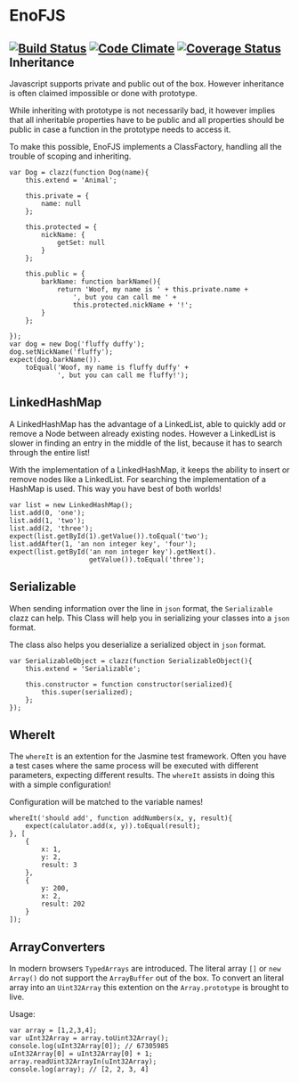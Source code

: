 EnoFJS
======
[![Build Status](https://drone.io/github.com/EnoF/EnoFJS/status.png)](https://drone.io/github.com/EnoF/EnoFJS/latest)
[![Code Climate](https://codeclimate.com/github/EnoF/EnoFJS.png)](https://codeclimate.com/github/EnoF/EnoFJS)
[![Coverage Status](https://coveralls.io/repos/EnoF/EnoFJS/badge.png?branch=master)](https://coveralls.io/r/EnoF/EnoFJS?branch=master)
Inheritance
-----------
Javascript supports private and public out of the box. However
inheritance is often claimed impossible or done with prototype.

While inheriting with prototype is not necessarily bad, it
however implies that all inheritable properties have to be public
and all properties should be public in case a function in the
prototype needs to access it.

To make this possible, EnoFJS implements a ClassFactory, handling
all the trouble of scoping and inheriting.

    var Dog = clazz(function Dog(name){
        this.extend = 'Animal';

        this.private = {
            name: null
        };

        this.protected = {
            nickName: {
                getSet: null
            }
        };

        this.public = {
            barkName: function barkName(){
                return 'Woof, my name is ' + this.private.name +
                    ', but you can call me ' +
                    this.protected.nickName + '!';
            }
        };

    });
    var dog = new Dog('fluffy duffy');
    dog.setNickName('fluffy');
    expect(dog.barkName()).
        toEqual('Woof, my name is fluffy duffy' +
                ', but you can call me fluffy!');

LinkedHashMap
-------------
A LinkedHashMap has the advantage of a LinkedList, able to quickly
add or remove a Node between already existing nodes. However a LinkedList is slower
in finding an entry in the middle of the list, because it has to search
through the entire list!

With the implementation of a LinkedHashMap, it keeps the ability to insert
or remove nodes like a LinkedList. For searching the implementation of a HashMap
is used. This way you have best of both worlds!

    var list = new LinkedHashMap();
    list.add(0, 'one');
    list.add(1, 'two');
    list.add(2, 'three');
    expect(list.getById(1).getValue()).toEqual('two');
    list.addAfter(1, 'an non integer key', 'four');
    expect(list.getById('an non integer key').getNext().
                        getValue()).toEqual('three');

Serializable
------------
When sending information over the line in `json` format, the `Serializable` clazz can help. This Class will help you
in serializing your classes into a `json` format.

The class also helps you deserialize a serialized object in `json` format.

    var SerializableObject = clazz(function SerializableObject(){
        this.extend = 'Serializable';

        this.constructor = function constructor(serialized){
            this.super(serialized);
        };
    });

WhereIt
-------
The `whereIt` is an extention for the Jasmine test framework. Often you have a test cases
where the same process will be executed with different parameters, expecting different
results. The `whereIt` assists in doing this with a simple configuration!

Configuration will be matched to the variable names!

    whereIt('should add', function addNumbers(x, y, result){
        expect(calulator.add(x, y)).toEqual(result);
    }, [
        {
            x: 1,
            y: 2,
            result: 3
        },
        {
            y: 200,
            x: 2,
            result: 202
        }
    ]);

ArrayConverters
---------------
In modern browsers `TypedArrays` are introduced. The literal array `[]` or `new Array()`
do not support the `ArrayBuffer` out of the box. To convert an literal array into an
`Uint32Array` this extention on the `Array.prototype` is brought to live.

Usage:

    var array = [1,2,3,4];
    var uInt32Array = array.toUint32Array();
    console.log(uInt32Array[0]); // 67305985
    uInt32Array[0] = uInt32Array[0] + 1;
    array.readUint32ArrayIn(uInt32Array);
    console.log(array); // [2, 2, 3, 4]
